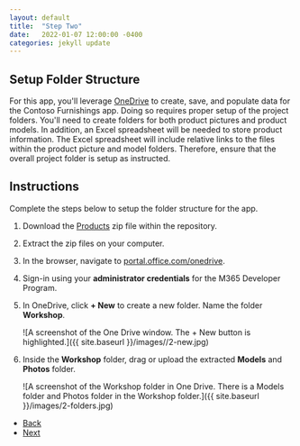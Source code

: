 ```yaml
---
layout: default
title:  "Step Two"
date:   2022-01-07 12:00:00 -0400
categories: jekyll update
---
```

## Setup Folder Structure

For this app, you'll leverage [OneDrive]('https://onedrive.live.com/') to create, save, and populate data for the Contoso Furnishings app. Doing so requires proper setup of the project folders. You'll need to create folders for both product pictures and product models. In addition, an Excel spreadsheet will be needed to store product information. The Excel spreadsheet will include relative links to the files within the product picture and model folders. Therefore, ensure that the overall project folder is setup as instructed.

## Instructions

Complete the steps below to setup the folder structure for the app.

1. Download the <a href="https://github.com/aprilspeight/workshop-mr-powerapps/blob/gh-pages/Products.zip">Products</a> zip file within the repository.
1. Extract the zip files on your computer.
1. In the browser, navigate to <a href="https://portal.office.com">portal.office.com/onedrive</a>.
1. Sign-in using your **administrator credentials** for the M365 Developer Program.
1. In OneDrive, click **+ New** to create a new folder. Name the folder **Workshop**.

    ![A screenshot of the One Drive window. The + New button is highlighted.]({{ site.baseurl }}/images//2-new.jpg)
1. Inside the **Workshop** folder, drag or upload the extracted **Models** and **Photos** folder.

    ![A screenshot of the Workshop folder in One Drive. There is a Models folder and Photos folder in the Workshop folder.]({{ site.baseurl }}/images/2-folders.jpg)

<ul class="actions">
<li><a href="https://aprilspeight.github.io/workshop-mr-powerapps/jekyll/update/2022/01/08/step-one.html" class="button special">Back</a></li>
<li><a href="https://aprilspeight.github.io/workshop-mr-powerapps/jekyll/update/2022/01/06/step-three.html" class="button">Next</a></li>
</ul>